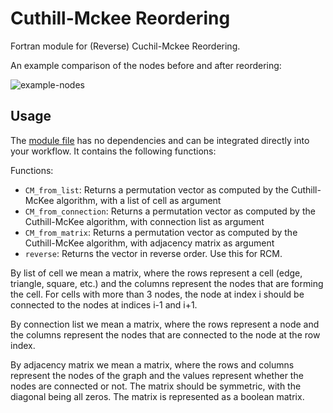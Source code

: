 # Cuthill-Mckee Reordering

Fortran module for (Reverse) Cuchil-Mckee Reordering.

An example comparison of the nodes before and after reordering:

![example-nodes](img/example-nodes.png)

## Usage

The [module file](./src/cuthill_mckee.f90) has no dependencies and can be integrated directly into your workflow. It contains the following functions:

Functions:

- `CM_from_list`: Returns a permutation vector as computed by the Cuthill-McKee algorithm, with a list of cell as argument
- `CM_from_connection`: Returns a permutation vector as computed by the Cuthill-McKee algorithm, with connection list as argument
- `CM_from_matrix`: Returns a permutation vector as computed by the Cuthill-McKee algorithm, with adjacency matrix as argument
- `reverse`: Returns the vector in reverse order. Use this for RCM.

By list of cell we mean a matrix, where the rows represent a cell (edge, triangle, square, etc.) and the columns represent the nodes that are forming the cell. For cells with more than 3 nodes, the node at index i should be connected to the nodes at indices i-1 and i+1.

By connection list we mean a matrix, where the rows represent a node and the columns represent the nodes that are connected to the node at the row index.

By adjacency matrix we mean a matrix, where the rows and columns represent the nodes of the graph and the values represent whether the nodes are connected or not. The matrix should be symmetric, with the diagonal being all zeros. The matrix is represented as a boolean matrix.
